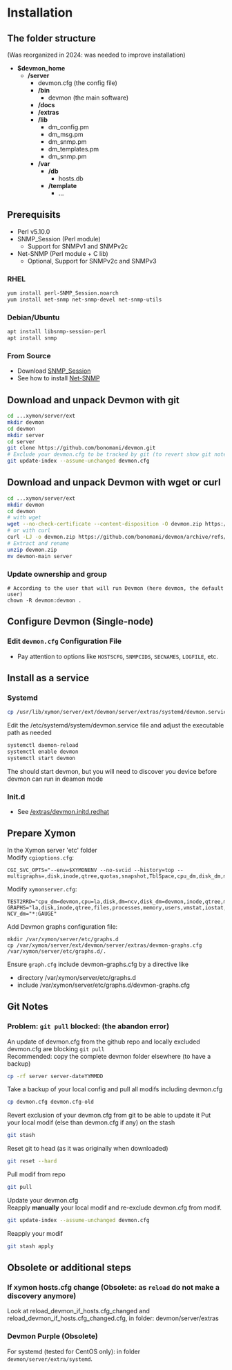 <!DOCTYPE markdown>
# Installation
## The folder structure
(Was reorganized in 2024: was needed to improve installation)
- **$devmon_home**
  - **/server**
    - devmon.cfg (the config file)
    - **/bin**
      - devmon (the main software)
    - **/docs**
    - **/extras**
    - **/lib**
       - dm_config.pm
       - dm_msg.pm
       - dm_snmp.pm
       - dm_templates.pm
       - dm_snmp.pm
    - **/var**
      - **/db**
        - hosts.db
      - **/template**
        - ...
## Prerequisits
- Perl v5.10.0
- SNMP_Session (Perl module)
  - Support for SNMPv1 and SNMPv2c
- Net-SNMP (Perl module + C lib)
  - Optional, Support for SNMPv2c and SNMPv3


### RHEL 

```bash
yum install perl-SNMP_Session.noarch
yum install net-snmp net-snmp-devel net-snmp-utils
```

### Debian/Ubuntu

```bash
apt install libsnmp-session-perl
apt install snmp
```

### From Source
- Download [SNMP_Session](https://github.com/sleinen/snmp-session)
- See how to install [Net-SNMP](http://www.net-snmp.org)

## Download and unpack Devmon with git

```bash
cd ...xymon/server/ext
mkdir devmon
cd devmon
mkdir server
cd server
git clone https://github.com/bonomani/devmon.git
# Exclude your devmon.cfg to be tracked by git (to revert show git notes below)
git update-index --assume-unchanged devmon.cfg
```

## Download and unpack Devmon with wget or curl
```bash
cd ...xymon/server/ext
mkdir devmon
cd devmon
# with wget
wget --no-check-certificate --content-disposition -O devmon.zip https://github.com/bonomani/devmon/archive/refs/heads/main.zip
# or with curl
curl -LJ -o devmon.zip https://github.com/bonomani/devmon/archive/refs/heads/main.zip
# Extract and rename
unzip devmon.zip
mv devmon-main server
```

### Update ownership and group
```
# According to the user that will run Devmon (here devmon, the default user)
chown -R devmon:devmon .
```

## Configure Devmon (Single-node)

### Edit `devmon.cfg` Configuration File 
- Pay attention to options like `HOSTSCFG`, `SNMPCIDS`, `SECNAMES`, `LOGFILE`, etc.

## Install as a service 
 
### Systemd
```bash
cp /usr/lib/xymon/server/ext/devmon/server/extras/systemd/devmon.service /etc/systemd/system/devmon.service
```
Edit the /etc/systemd/system/devmon.service file and adjust the executable path as needed
```bash
systemctl daemon-reload
systemctl enable devmon
systemctl start devmon
```
The should start devmon, but you will need to discover you device before devmon can run in deamon mode
### Init.d  
- See [/extras/devmon.initd.redhat](/extras/devmon.initd.redhat)  
## Prepare Xymon 
In the Xymon server 'etc' folder  
Modify `cgioptions.cfg`:
```
CGI_SVC_OPTS="--env=$XYMONENV --no-svcid --history=top --multigraphs=,disk,inode,qtree,quotas,snapshot,TblSpace,cpu_dm,disk_dm,mem_dm,if_col,if_dsc,if_err,if_load,fans,temp"
```
Modify `xymonserver.cfg`:
```
TEST2RRD="cpu_dm=devmon,cpu=la,disk,dm=ncv,disk_dm=devmon,inode,qtree,memory,mem_dm=devmon,$PINGCOLUMN=tcp,http=tcp,dns=tcp,dig=tcp,time=ntpstat,vmstat,iostat,netstat,temperature,apache,bind,sendmail,mailq,nmailq=mailq,socks,bea,iishealth,citrix,bbgen,bbtest,bbproxy,hobbitd,files,procs=processes,ports,clock,lines,deltalines,ops,stats,cifs,JVM,JMS,HitCache,Session,JDBCConn,ExecQueue,JTA,TblSpace,RollBack,MemReq,InvObj,snapmirr,snaplist,snapshot,cpul=devmon,if_col=devmon,if_dsc=devmon,if_err=devmon,if_load=devmon,temp=devmon,paging,mdc,mdchitpct,cics,dsa,getvis,maxuser,nparts,xymongen,xymonnet,xymonproxy,xymond"
GRAPHS="la,disk,inode,qtree,files,processes,memory,users,vmstat,iostat,tcp.http,tcp,ncv,netstat,ifstat,mrtg::1,ports,temperature,ntpstat,apache,bind,sendmail,mailq,socks,bea,iishealth,citrix,bbgen,bbtest,bbproxy,hobbitd,clock,lines,deltalines,ops,stats,cifs,JVM,JMS,HitCache,Session,JDBCConn,ExecQueue,JTA,TblSpace,RollBack,MemReq,InvObj,snapmirr,snaplist,snapshot,devmon::1,cpu_dm,disk_dm,if_col,if_dsc,if_err,if_load,mem_dm,temp,paging,mdc,mdchitpct,cics,dsa,getvis,maxuser,nparts,xymongen,xymonnet,xymonproxy,xymond"
NCV_dm="*:GAUGE"
```
Add Devmon graphs configuration file:
```
mkdir /var/xymon/server/etc/graphs.d
cp /var/xymon/server/ext/devmon/server/extras/devmon-graphs.cfg /var/xymon/server/etc/graphs.d/.
```
Ensure `graph.cfg` include devmon-graphs.cfg by a directive like
- directory /var/xymon/server/etc/graphs.d
- include /var/xymon/server/etc/graphs.d/devmon-graphs.cfg

## Git Notes
### Problem: `git pull` blocked: (the abandon error)
An update of devmon.cfg from the github repo and locally excluded devmon.cfg are blocking `git pull`  
Recommended: copy the complete devmon folder elsewhere (to have a backup)

```bash
cp -rf server server-dateYYMMDD
```

Take a backup of your local config and pull all modifs including devmon.cfg  
```bash
cp devmon.cfg devmon.cfg-old
```

Revert exclusion of your devmon.cfg from git to be able to update it
Put your local modif (else than devmon.cfg if any) on the stash
```bash
git stash 
```

Reset git to head (as it was originally when downloaded)
```bash
git reset --hard
```

Pull modif from repo
```bash
git pull
```

Update your devmon.cfg  
Reapply **manually** your local modif and re-exclude devmon.cfg from modif.
```bash
git update-index --assume-unchanged devmon.cfg
```
Reapply your modif
```bash
git stash apply
```

## Obsolete or additional steps 

### If xymon hosts.cfg change (Obsolete: as `reload` do not make a discovery anymore)
Look at reload_devmon_if_hosts.cfg_changed and reload_devmon_if_hosts.cfg_changed.cfg, 
in folder: devmon/server/extras

### Devmon Purple (Obsolete)
For systemd (tested for CentOS only): in folder `devmon/server/extra/systemd`.


